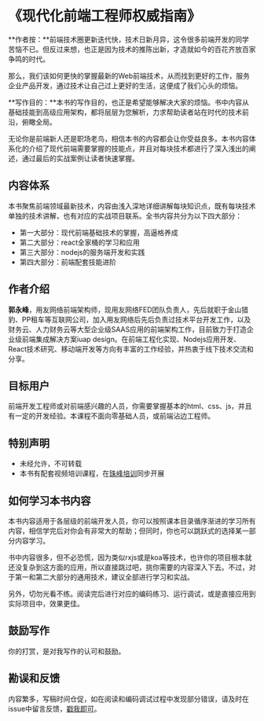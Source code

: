 
# 《现代化前端工程师权威指南》

**作者按：**前端技术圈更新迭代快，技术日新月异，这令很多前端开发的同学苦恼不已。但反过来想，也正是因为技术的推陈出新，才造就如今的百花齐放百家争鸣的时代。

那么，我们该如何更快的掌握最新的Web前端技术，从而找到更好的工作，服务企业产品开发，通过技术让自己过上更好的生活，这便成了我们心头的烦恼。

**写作目的：**本书的写作目的，也正是希望能够解决大家的烦恼。书中内容从基础技能到高级应用架构，都将层层为您解析，力求帮助读者站在时代的技术前沿，俯瞰全局。

无论你是前端新人还是职场老鸟，相信本书的内容都会让你受益良多。本书内容体系化的介绍了现代前端需要掌握的技能点，并且对每块技术都进行了深入浅出的阐述，通过最后的实战案例让读者快速掌握。

## 内容体系

本书聚焦前端领域最新技术，内容由浅入深地详细讲解每块知识点，既有每块技术单独的技术讲解，也有对应的实战项目联系。全书内容共分为以下四大部分：

- 第一大部分：现代前端基础技术的掌握，高逼格养成
- 第二大部分：react全家桶的学习和应用
- 第三大部分：nodejs的服务端开发和实践
- 第四大部分：前端配套技能进阶


## 作者介绍

**郭永峰**，用友网络前端架构师，现用友网络FED团队负责人，先后就职于金山猎豹、PP租车等互联网公司，加入用友网络后先后负责过技术平台开发工作，以及财务云、人力财务云等大型企业级SAAS应用的前端架构工作，目前致力于打造企业级前端集成解决方案iuap design。在前端工程化实现、Nodejs应用开发、React技术研究、移动端开发等方向有丰富的工作经验，并热衷于线下技术交流和分享。

## 目标用户

前端开发工程师或对前端感兴趣的人员，你需要掌握基本的html、css、js，并且有一定的开发经验。本课程不面向零基础人员，或前端沾边工程师。

## 特别声明

- 未经允许，不可转载
- 本书有配套视频培训课程，在[珠峰培训](http://www.zhufengpeixun.cn/react/index.html)同步开展

## 如何学习本书内容

本书内容适用于各层级的前端开发人员，你可以按照课本目录循序渐进的学习所有内容，相信学完后对你会有非常大的帮助；但同时，你也可以跳跃式的选择某一部分内容学习。

书中内容很多，但不必恐慌，因为类似rxjs或是koa等技术，也许你的项目根本就还没复杂到这方面的应用，所以直接跳过吧，挑你需要的内容深入下去。不过，对于第一和第二大部分的通用技术，建议全部进行学习和实战。

另外，切勿光看不练。阅读完后进行对应的编码练习、运行调试，或是直接应用到实际项目中，效果更佳。

## 鼓励写作

你的打赏，是对我写作的认可和鼓励。

## 勘误和反馈

内容繁多，写稿时间仓促，如在阅读和编码调试过程中发现部分错误，请及时在issue中留言反馈，[戳我即可](https://github.com/GuoYongfeng/course-book/issues)。
